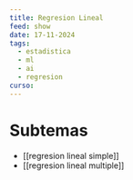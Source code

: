 ```yaml
---
title: Regresion Lineal
feed: show
date: 17-11-2024
tags:
  - estadistica
  - ml
  - ai
  - regresion
curso:
---
```

# Subtemas
- [[regresion lineal simple]]
- [[regresion lineal multiple]]

